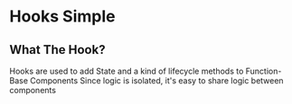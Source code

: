 # Hooks Simple

## What The Hook?

Hooks are used to add State and a kind of lifecycle methods to Function-Base Components
Since logic is isolated, it's easy to share logic between components

